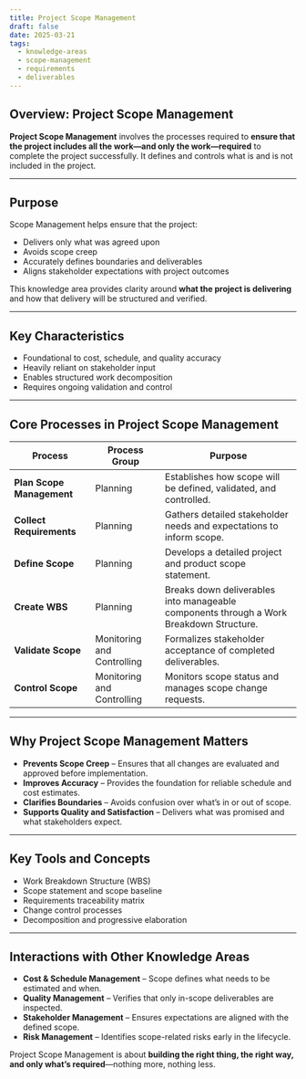 ```yaml
---
title: Project Scope Management  
draft: false
date: 2025-03-21  
tags:  
  - knowledge-areas  
  - scope-management  
  - requirements  
  - deliverables  
---
```


## Overview: Project Scope Management

**Project Scope Management** involves the processes required to **ensure that the project includes all the work—and only the work—required** to complete the project successfully. It defines and controls what is and is not included in the project.

---

## Purpose

Scope Management helps ensure that the project:

- Delivers only what was agreed upon  
- Avoids scope creep  
- Accurately defines boundaries and deliverables  
- Aligns stakeholder expectations with project outcomes  

This knowledge area provides clarity around **what the project is delivering** and how that delivery will be structured and verified.

---

## Key Characteristics

- Foundational to cost, schedule, and quality accuracy  
- Heavily reliant on stakeholder input  
- Enables structured work decomposition  
- Requires ongoing validation and control

---

## Core Processes in Project Scope Management

| Process | Process Group | Purpose |
|---------|----------------------------|---------|
| **Plan Scope Management** | Planning | Establishes how scope will be defined, validated, and controlled. |
| **Collect Requirements** | Planning | Gathers detailed stakeholder needs and expectations to inform scope. |
| **Define Scope** | Planning | Develops a detailed project and product scope statement. |
| **Create WBS** | Planning | Breaks down deliverables into manageable components through a Work Breakdown Structure. |
| **Validate Scope** | Monitoring and Controlling | Formalizes stakeholder acceptance of completed deliverables. |
| **Control Scope** | Monitoring and Controlling | Monitors scope status and manages scope change requests.

---

## Why Project Scope Management Matters

- **Prevents Scope Creep** – Ensures that all changes are evaluated and approved before implementation.  
- **Improves Accuracy** – Provides the foundation for reliable schedule and cost estimates.  
- **Clarifies Boundaries** – Avoids confusion over what’s in or out of scope.  
- **Supports Quality and Satisfaction** – Delivers what was promised and what stakeholders expect.

---

## Key Tools and Concepts

- Work Breakdown Structure (WBS)  
- Scope statement and scope baseline  
- Requirements traceability matrix  
- Change control processes  
- Decomposition and progressive elaboration

---

## Interactions with Other Knowledge Areas

- **Cost & Schedule Management** – Scope defines what needs to be estimated and when.  
- **Quality Management** – Verifies that only in-scope deliverables are inspected.  
- **Stakeholder Management** – Ensures expectations are aligned with the defined scope.  
- **Risk Management** – Identifies scope-related risks early in the lifecycle.

Project Scope Management is about **building the right thing, the right way, and only what’s required**—nothing more, nothing less.
